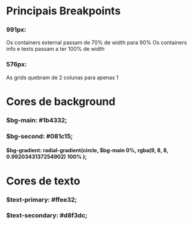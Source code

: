 # Principais Breakpoints

### 991px:

Os containers external passam de 70% de width para 90%
Os containers info e texts passam a ter 100% de width

### 576px:

As grids quebram de 2 colunas para apenas 1

# Cores de background

### $bg-main: #1b4332;

### $bg-second: #081c15;

#### $bg-gradient: radial-gradient(circle, $bg-main 0%, rgba(9, 8, 8, 0.9920343137254902) 100% );

# Cores de texto

### $text-primary: #ffee32;

### $text-secondary: #d8f3dc;
